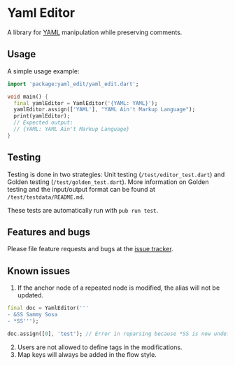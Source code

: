 # Yaml Editor

A library for [YAML](https://yaml.org) manipulation while preserving comments.

## Usage

A simple usage example:

```dart
import 'package:yaml_edit/yaml_edit.dart';

void main() {
  final yamlEditor = YamlEditor('{YAML: YAML}');
  yamlEditor.assign(['YAML'], "YAML Ain't Markup Language");
  print(yamlEditor);
  // Expected output:
  // {YAML: YAML Ain't Markup Language}
}
```

## Testing

Testing is done in two strategies: Unit testing (`/test/editor_test.dart`) and
Golden testing (`/test/golden_test.dart`). More information on Golden testing
and the input/output format can be found at `/test/testdata/README.md`.

These tests are automatically run with `pub run test`.

## Features and bugs

Please file feature requests and bugs at the [issue tracker][tracker].

[tracker]: https://github.com/walnutdust/yaml_edit/issues

## Known issues

1. If the anchor node of a repeated node is modified, the alias will not be updated.

```dart
final doc = YamlEditor('''
- &SS Sammy Sosa
- *SS''');

doc.assign([0], 'test'); // Error in reparsing because *SS is now undefined.
```

2. Users are not allowed to define tags in the modifications.
3. Map keys will always be added in the flow style.
